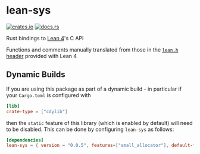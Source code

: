 # lean-sys
[![crates.io](https://img.shields.io/crates/v/lean-sys)](https://crates.io/crates/lean-sys)
[![docs.rs](https://img.shields.io/docsrs/lean-sys)](https://docs.rs/crate/lean-sys/latest)

Rust bindings to [Lean 4](https://github.com/leanprover/lean4)'s C API

Functions and comments manually translated from those in the [`lean.h` header](https://github.com/leanprover/lean4/blob/master/src/include/lean/lean.h) provided with Lean 4

## Dynamic Builds

If you are using this package as part of a dynamic build - in particular if your `Cargo.toml` is configured with

```toml
[lib]
crate-type = ["cdylib"]
```

then the `static` feature of this library (which is enabled by default) will need to be disabled. This can be done by configuring `lean-sys` as follows:

```toml
[dependencies]
lean-sys = { version = "0.0.5", features=["small_allocator"], default-features=false }
```
